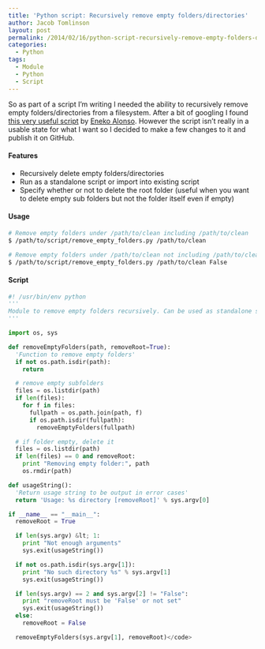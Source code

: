 ```yaml
---
title: 'Python script: Recursively remove empty folders/directories'
author: Jacob Tomlinson
layout: post
permalink: /2014/02/16/python-script-recursively-remove-empty-folders-directories/
categories:
  - Python
tags:
  - Module
  - Python
  - Script
---
```

So as part of a script I&#8217;m writing I needed the ability to recursively remove empty folders/directories from a filesystem. After a bit of googling I found <a title="Original python script" href="http://dev.enekoalonso.com/2011/08/06/python-script-remove-empty-folders" target="_blank">this very useful script</a> by <a title="Eneko Alonso's Blog" href="http://dev.enekoalonso.com" target="_blank">Eneko Alonso</a>. However the script isn&#8217;t really in a usable state for what I want so I decided to make a few changes to it and publish it on GitHub.

#### Features

*   Recursively delete empty folders/directories
*   Run as a standalone script or import into existing script
*   Specify whether or not to delete the root folder (useful when you want to delete empty sub folders but not the folder itself even if empty)

#### Usage


```bash
# Remove empty folders under /path/to/clean including /path/to/clean
$ /path/to/script/remove_empty_folders.py /path/to/clean

# Remove empty folders under /path/to/clean not including /path/to/clean
$ /path/to/script/remove_empty_folders.py /path/to/clean False
```


#### Script

<noscript>

```python
#! /usr/bin/env python
'''
Module to remove empty folders recursively. Can be used as standalone script or be imported into existing script.
'''

import os, sys

def removeEmptyFolders(path, removeRoot=True):
  'Function to remove empty folders'
  if not os.path.isdir(path):
    return

  # remove empty subfolders
  files = os.listdir(path)
  if len(files):
    for f in files:
      fullpath = os.path.join(path, f)
      if os.path.isdir(fullpath):
        removeEmptyFolders(fullpath)

  # if folder empty, delete it
  files = os.listdir(path)
  if len(files) == 0 and removeRoot:
    print "Removing empty folder:", path
    os.rmdir(path)

def usageString():
  'Return usage string to be output in error cases'
  return 'Usage: %s directory [removeRoot]' % sys.argv[0]

if __name__ == "__main__":
  removeRoot = True

  if len(sys.argv) &lt; 1:
    print "Not enough arguments"
    sys.exit(usageString())

  if not os.path.isdir(sys.argv[1]):
    print "No such directory %s" % sys.argv[1]
    sys.exit(usageString())

  if len(sys.argv) == 2 and sys.argv[2] != "False":
    print "removeRoot must be 'False' or not set"
    sys.exit(usageString())
  else:
    removeRoot = False

  removeEmptyFolders(sys.argv[1], removeRoot)</code>
```

</noscript>
